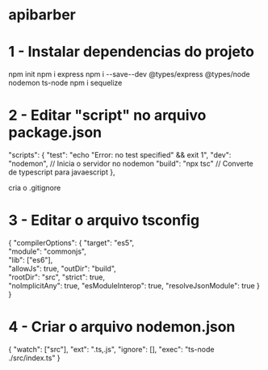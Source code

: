 # apibarber

# 1 - Instalar dependencias do projeto
npm init
npm i express
npm i --save--dev @types/express @types/node nodemon ts-node
npm i sequelize

# 2 - Editar "script" no arquivo package.json
  "scripts": {
    "test": "echo \"Error: no test specified\" && exit 1",
    "dev": "nodemon", // Inicia o servidor no nodemon
    "build": "npx tsc" // Converte de typescript para javaescript
  },

  cria o .gitignore
 
 # 3 -  Editar o arquivo tsconfig 
  {
  "compilerOptions": {
    "target": "es5",                          
    "module": "commonjs",                    
    "lib": ["es6"],                     
    "allowJs": true,
    "outDir": "build",                          
    "rootDir": "src",
    "strict": true,         
    "noImplicitAny": true,
    "esModuleInterop": true,
    "resolveJsonModule": true
  }
}

# 4 - Criar o arquivo nodemon.json
{
  "watch": ["src"],
  "ext": ".ts,.js",
  "ignore": [],
  "exec": "ts-node ./src/index.ts"
}
